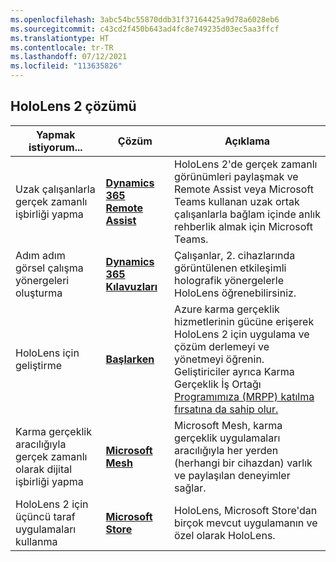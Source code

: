 ```yaml
---
ms.openlocfilehash: 3abc54bc55870ddb31f37164425a9d78a6028eb6
ms.sourcegitcommit: c43cd2f450b643ad4fc8e749235d03ec5aa3ffcf
ms.translationtype: HT
ms.contentlocale: tr-TR
ms.lasthandoff: 07/12/2021
ms.locfileid: "113635826"
---
```

## <a name="hololens-2-solutions"></a>HoloLens 2 çözümü

| Yapmak istiyorum... | Çözüm | Açıklama |  
|---------| ------------|------------|
| Uzak çalışanlarla gerçek zamanlı işbirliği yapma | [**Dynamics 365 Remote Assist**](https://dynamics.microsoft.com/mixed-reality/remote-assist/) | HoloLens 2'de gerçek zamanlı görünümleri paylaşmak ve Remote Assist veya Microsoft Teams kullanan uzak ortak çalışanlarla bağlam içinde anlık rehberlik almak için Microsoft Teams. | 
| Adım adım görsel çalışma yönergeleri oluşturma | [**Dynamics 365 Kılavuzları**](https://dynamics.microsoft.com/mixed-reality/guides/capabilities/) | Çalışanlar, 2. cihazlarında görüntülenen etkileşimli holografik yönergelerle HoloLens öğrenebilirsiniz. |
| HoloLens için geliştirme | [**Başlarken**](https://docs.microsoft.com/windows/mixed-reality/develop/development?tabs=unity) | Azure karma gerçeklik hizmetlerinin gücüne erişerek HoloLens 2 için uygulama ve çözüm derlemeyi ve yönetmeyi öğrenin. Geliştiriciler ayrıca Karma Gerçeklik İş Ortağı [Programımıza (MRPP) katılma fırsatına da sahip olur.](https://www.microsoft.com/hololens/mrpp) |
| Karma gerçeklik aracılığıyla gerçek zamanlı olarak dijital işbirliği yapma | [**Microsoft Mesh**](https://www.microsoft.com/mesh) | Microsoft Mesh, karma gerçeklik uygulamaları aracılığıyla her yerden (herhangi bir cihazdan) varlık ve paylaşılan deneyimler sağlar. |
| HoloLens 2 için üçüncü taraf uygulamaları kullanma | [**Microsoft Store**](https://docs.microsoft.com/hololens/holographic-store-apps) | HoloLens, Microsoft Store'dan birçok mevcut uygulamanın ve özel olarak HoloLens.
